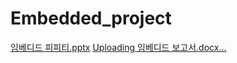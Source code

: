 # Embedded_project
[임베디드 피피티.pptx](https://github.com/user-attachments/files/21491374/default.pptx)
[Uploading 임베디드 보고서.docx…]()
